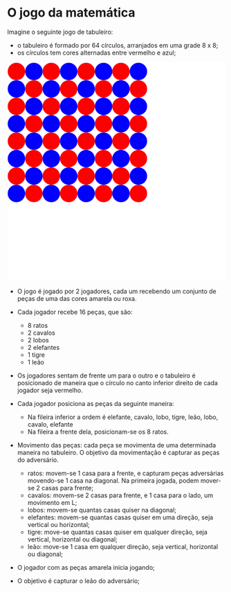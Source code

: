 # O jogo da matemática

Imagine o seguinte jogo de tabuleiro: 
- o tabuleiro é formado por 64 círculos, arranjados em uma grade 8 x 8;
- os círculos tem cores alternadas entre vermelho e azul; 

![Tabuleiro do jogo](./img/aula00-img01.svg)

- O jogo é jogado por 2 jogadores, cada um recebendo um conjunto de peças de uma das cores amarela ou roxa. 
- Cada jogador recebe 16 peças, que são:
    - 8 ratos
    - 2 cavalos
    - 2 lobos
    - 2 elefantes
    - 1 tigre
    - 1 leão
- Os jogadores sentam de frente um para o outro e o tabuleiro é posicionado de maneira que o círculo no canto inferior direito de cada jogador seja vermelho.
- Cada jogador posiciona as peças da seguinte maneira:
    - Na fileira inferior a ordem é elefante, cavalo, lobo, tigre, leão, lobo, cavalo, elefante
    - Na fileira a frente dela, posicionam-se os 8 ratos. 

- Movimento das peças: cada peça se movimenta de uma determinada maneira no tabuleiro. O objetivo da movimentação é capturar as peças do adversário. 
    - ratos: movem-se 1 casa para a frente, e capturam peças adversárias movendo-se 1 casa na diagonal. Na primeira jogada, podem mover-se 2 casas para frente;
    - cavalos: movem-se 2 casas para frente, e 1 casa para o lado, um movimento em L;
    - lobos: movem-se quantas casas quiser na diagonal;
    - elefantes: movem-se quantas casas quiser em uma direção, seja vertical ou horizontal;
    - tigre: move-se quantas casas quiser em qualquer direção, seja vertical, horizontal ou diagonal;
    - leão: move-se 1 casa em qualquer direção, seja vertical, horizontal ou diagonal;
- O jogador com as peças amarela inicia jogando;
- O objetivo é capturar o leão do adversário;

